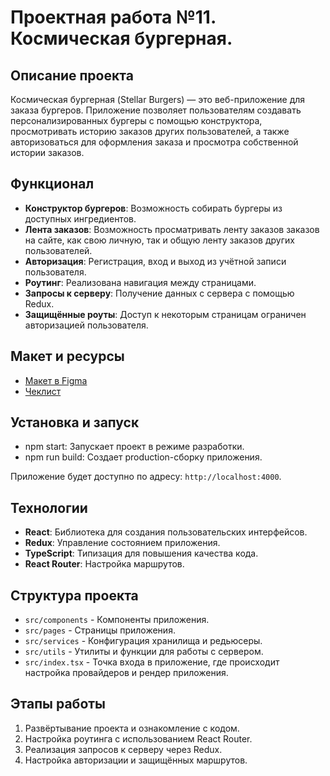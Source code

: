 # Проектная работа №11. Космическая бургерная.

## Описание проекта

Космическая бургерная (Stellar Burgers) — это веб-приложение для заказа бургеров. Приложение позволяет пользователям создавать персонализированных бургеры с помощью конструктора, просмотривать историю заказов других пользователей, а также авторизоваться для оформления заказа и просмотра собственной истории заказов.

## Функционал

- **Конструктор бургеров**: Возможность собирать бургеры из доступных ингредиентов.
- **Лента заказов**: Возможность просматривать ленту заказов заказов на сайте, как свою личную, так и общую ленту заказов других пользователей.
- **Авторизация**: Регистрация, вход и выход из учётной записи пользователя.
- **Роутинг**: Реализована навигация между страницами.
- **Запросы к серверу**: Получение данных с сервера с помощью Redux.
- **Защищённые роуты**: Доступ к некоторым страницам ограничен авторизацией пользователя.

## Макет и ресурсы

- [Макет в Figma](https://www.figma.com/file/vIywAvqfkOIRWGOkfOnReY/React-Fullstack_-Проектные-задачи-(3-месяца)_external_link?type=design&node-id=0-1&mode=design)
- [Чеклист](https://www.notion.so/praktikum/0527c10b723d4873aa75686bad54b32e?pvs=4)

## Установка и запуск
- npm start: Запускает проект в режиме разработки.
- npm run build: Создает production-сборку приложения.

Приложение будет доступно по адресу: `http://localhost:4000`.

## Технологии

- **React**: Библиотека для создания пользовательских интерфейсов.
- **Redux**: Управление состоянием приложения.
- **TypeScript**: Типизация для повышения качества кода.
- **React Router**: Настройка маршрутов.

## Структура проекта

- `src/components` - Компоненты приложения.
- `src/pages` - Страницы приложения.
- `src/services` - Конфигурация хранилища и редьюсеры.
- `src/utils` - Утилиты и функции для работы с сервером.
- `src/index.tsx` - Точка входа в приложение, где происходит настройка провайдеров и рендер приложения.

## Этапы работы

1. Развёртывание проекта и ознакомление с кодом.
2. Настройка роутинга с использованием React Router.
3. Реализация запросов к серверу через Redux.
4. Настройка авторизации и защищённых маршрутов.









